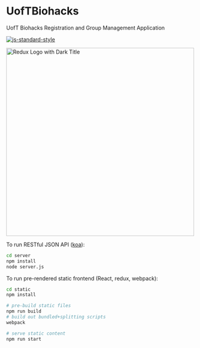 # UofTBiohacks

UofT Biohacks Registration and Group Management Application

[![js-standard-style](https://cdn.rawgit.com/feross/standard/master/badge.svg)](https://github.com/feross/standard)

<img src='https://raw.githubusercontent.com/reactjs/redux/master/logo/logo-title-dark.png' alt='Redux Logo with Dark Title' width='500'>

To run RESTful JSON API ([koa](http://koajs.com/)):

```bash
cd server
npm install
node server.js
```

To run pre-rendered static frontend (React, redux, webpack):

```bash
cd static
npm install

# pre-build static files
npm run build
# build out bundled+splitting scripts
webpack

# serve static content
npm run start
```
